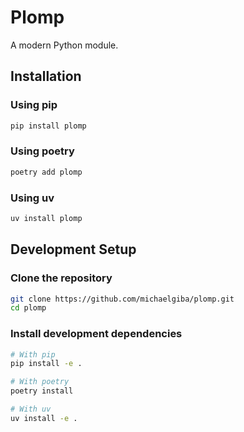 # Plomp

A modern Python module.

## Installation

### Using pip
```bash
pip install plomp
```

### Using poetry
```bash
poetry add plomp
```

### Using uv
```bash
uv install plomp
```

## Development Setup

### Clone the repository
```bash
git clone https://github.com/michaelgiba/plomp.git
cd plomp
```

### Install development dependencies
```bash
# With pip
pip install -e .

# With poetry
poetry install

# With uv
uv install -e .
```
